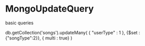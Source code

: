 # MongoUpdateQuery
basic queries

db.getCollection('songs').updateMany(
    { "userType" : 1 },
    {$set : {"songType":2}},
    { multi : true}
    )
